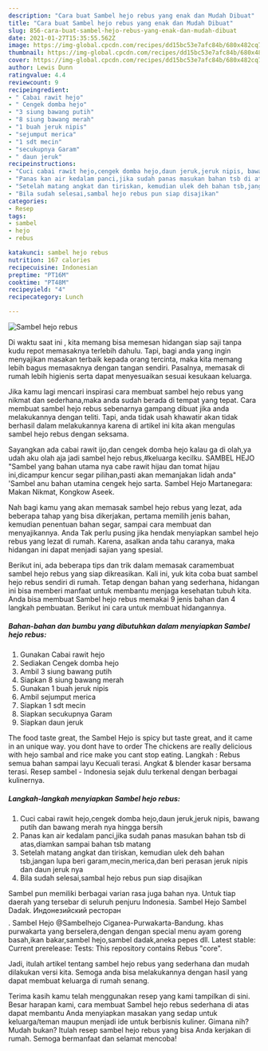 ```yaml
---
description: "Cara buat Sambel hejo rebus yang enak dan Mudah Dibuat"
title: "Cara buat Sambel hejo rebus yang enak dan Mudah Dibuat"
slug: 856-cara-buat-sambel-hejo-rebus-yang-enak-dan-mudah-dibuat
date: 2021-01-27T15:35:55.562Z
image: https://img-global.cpcdn.com/recipes/dd15bc53e7afc84b/680x482cq70/sambel-hejo-rebus-foto-resep-utama.jpg
thumbnail: https://img-global.cpcdn.com/recipes/dd15bc53e7afc84b/680x482cq70/sambel-hejo-rebus-foto-resep-utama.jpg
cover: https://img-global.cpcdn.com/recipes/dd15bc53e7afc84b/680x482cq70/sambel-hejo-rebus-foto-resep-utama.jpg
author: Lewis Dunn
ratingvalue: 4.4
reviewcount: 9
recipeingredient:
- " Cabai rawit hejo"
- " Cengek domba hejo"
- "3 siung bawang putih"
- "8 siung bawang merah"
- "1 buah jeruk nipis"
- "sejumput merica"
- "1 sdt mecin"
- "secukupnya Garam"
- " daun jeruk"
recipeinstructions:
- "Cuci cabai rawit hejo,cengek domba hejo,daun jeruk,jeruk nipis, bawang putih dan bawang merah nya hingga bersih"
- "Panas kan air kedalam panci,jika sudah panas masukan bahan tsb di atas,diamkan sampai bahan tsb matang"
- "Setelah matang angkat dan tiriskan, kemudian ulek deh bahan tsb,jangan lupa beri garam,mecin,merica,dan beri perasan jeruk nipis dan daun jeruk nya"
- "Bila sudah selesai,sambal hejo rebus pun siap disajikan"
categories:
- Resep
tags:
- sambel
- hejo
- rebus

katakunci: sambel hejo rebus 
nutrition: 167 calories
recipecuisine: Indonesian
preptime: "PT16M"
cooktime: "PT48M"
recipeyield: "4"
recipecategory: Lunch

---
```



![Sambel hejo rebus](https://img-global.cpcdn.com/recipes/dd15bc53e7afc84b/680x482cq70/sambel-hejo-rebus-foto-resep-utama.jpg)

Di waktu  saat ini , kita memang bisa memesan hidangan siap saji tanpa kudu repot memasaknya terlebih dahulu. Tapi, bagi anda yang ingin menyajikan masakan terbaik kepada orang tercinta, maka kita memang lebih bagus memasaknya dengan tangan sendiri. Pasalnya, memasak di rumah lebih higienis serta dapat menyesuaikan sesuai kesukaan keluarga.

Jika kamu lagi mencari inspirasi cara membuat sambel hejo rebus yang nikmat dan sederhana,maka anda sudah berada di tempat yang tepat. Cara membuat sambel hejo rebus  sebenarnya gampang dibuat jika anda melakukannya dengan teliti. Tapi, anda tidak usah khawatir akan tidak berhasil dalam melakukannya 
karena di artikel ini kita akan mengulas sambel hejo rebus dengan seksama.  

Sayangkan ada cabai rawit ijo,dan cengek domba hejo kalau ga di olah,ya udah aku olah aja jadi sambel hejo rebus,#keluarga kecilku. SAMBEL HEJO &#34;Sambel yang bahan utama nya cabe rawit hijau dan tomat hijau ini,dicampur kencur segar pilihan,pasti akan memanjakan lidah anda&#34; &#39;Sambel anu bahan utamina cengek hejo sarta. Sambel Hejo Martanegara: Makan Nikmat, Kongkow Aseek.

Nah bagi kamu yang akan memasak sambel hejo rebus yang lezat, ada beberapa tahap yang bisa dikerjakan, pertama memilih jenis bahan, kemudian penentuan bahan segar, sampai cara membuat dan menyajikannya. Anda Tak perlu pusing jika hendak menyiapkan sambel hejo rebus yang lezat di rumah. Karena, asalkan anda  tahu caranya, maka hidangan ini dapat menjadi sajian yang spesial.

Berikut ini, ada beberapa tips dan trik dalam memasak caramembuat sambel hejo rebus yang siap dikreasikan. Kali ini, yuk kita coba buat sambel hejo rebus sendiri di rumah. Tetap dengan bahan yang sederhana, hidangan ini bisa memberi manfaat untuk membantu menjaga kesehatan tubuh kita. Anda bisa membuat Sambel hejo rebus memakai 9 jenis bahan dan 4 langkah pembuatan. Berikut ini cara untuk membuat hidangannya.

<!--inarticleads1-->

##### Bahan-bahan dan bumbu yang dibutuhkan dalam menyiapkan Sambel hejo rebus:

1. Gunakan  Cabai rawit hejo
1. Sediakan  Cengek domba hejo
1. Ambil 3 siung bawang putih
1. Siapkan 8 siung bawang merah
1. Gunakan 1 buah jeruk nipis
1. Ambil sejumput merica
1. Siapkan 1 sdt mecin
1. Siapkan secukupnya Garam
1. Siapkan  daun jeruk


The food taste great, the Sambel Hejo is spicy but taste great, and it came in an unique way. you dont have to order The chickens are really delicious with hejo sambal and rice make you cant stop eating. Langkah : Rebus semua bahan sampai layu Kecuali terasi. Angkat &amp; blender kasar bersama terasi. Resep sambel - Indonesia sejak dulu terkenal dengan berbagai kulinernya. 

<!--inarticleads2-->

##### Langkah-langkah menyiapkan Sambel hejo rebus:

1. Cuci cabai rawit hejo,cengek domba hejo,daun jeruk,jeruk nipis, bawang putih dan bawang merah nya hingga bersih
1. Panas kan air kedalam panci,jika sudah panas masukan bahan tsb di atas,diamkan sampai bahan tsb matang
1. Setelah matang angkat dan tiriskan, kemudian ulek deh bahan tsb,jangan lupa beri garam,mecin,merica,dan beri perasan jeruk nipis dan daun jeruk nya
1. Bila sudah selesai,sambal hejo rebus pun siap disajikan


Sambel pun memiliki berbagai varian rasa juga bahan nya. Untuk tiap daerah yang tersebar di seluruh penjuru Indonesia. Sambel Hejo Sambel Dadak. Индонезийский ресторан$$$$. Sambel Hejo @Sambelhejo Ciganea-Purwakarta-Bandung. khas purwakarta yang berselera,dengan dengan special menu ayam goreng basah,ikan bakar,sambel hejo,sambel dadak,aneka pepes dll. Latest stable: Current prerelease: Tests: This repository contains Rebus &#34;core&#34;. 

Jadi, itulah artikel tentang  sambel hejo rebus  yang sederhana dan mudah dilakukan versi kita. Semoga anda bisa melakukannya dengan hasil yang dapat membuat keluarga di rumah senang. 

Terima kasih kamu telah menggunakan resep yang kami tampilkan di sini. Besar harapan kami, cara membuat  Sambel hejo rebus sederhana di atas dapat membantu Anda menyiapkan masakan yang sedap untuk keluarga/teman maupun menjadi ide untuk berbisnis kuliner. Gimana nih? Mudah bukan? Itulah resep sambel hejo rebus yang bisa Anda kerjakan di rumah. Semoga bermanfaat dan selamat mencoba!

